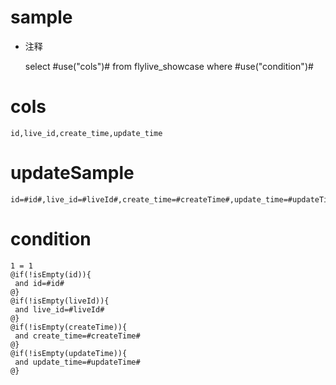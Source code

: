sample
===
* 注释

	select #use("cols")# from flylive_showcase  where  #use("condition")#

cols
===
	id,live_id,create_time,update_time

updateSample
===
	
	id=#id#,live_id=#liveId#,create_time=#createTime#,update_time=#updateTime#

condition
===

	1 = 1  
	@if(!isEmpty(id)){
	 and id=#id#
	@}
	@if(!isEmpty(liveId)){
	 and live_id=#liveId#
	@}
	@if(!isEmpty(createTime)){
	 and create_time=#createTime#
	@}
	@if(!isEmpty(updateTime)){
	 and update_time=#updateTime#
	@}
	
	